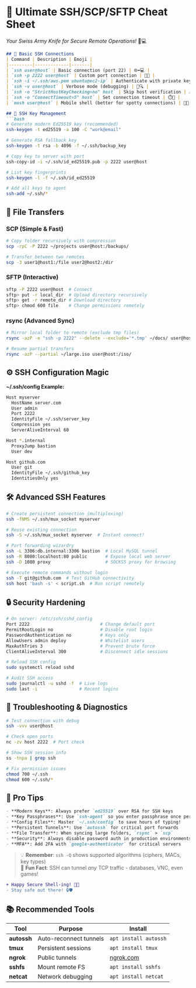 # 🚀 Ultimate SSH/SCP/SFTP Cheat Sheet  
*Your Swiss Army Knife for Secure Remote Operations!* 🔐💻  

```markdown
## 🔌 Basic SSH Connections
| Command | Description | Emoji |
|---------|-------------|-------|
| `ssh user@host` | Basic connection (port 22) | 🌐➡️💻 |
| `ssh -p 2222 user@host` | Custom port connection | 🔢🚪 |
| `ssh -i ~/.ssh/aws.pem ubuntu@ec2-ip` | Authenticate with private key | 🔑🔓 |
| `ssh -v user@host` | Verbose mode (debugging) | 🐞🔍 |
| `ssh -o "StrictHostKeyChecking=no" host` | Skip host verification | ⚠️🚨 |
| `ssh -o "ConnectTimeout=5" host` | Set connection timeout | ⏱️🚫 |
| `mosh user@host` | Mobile shell (better for spotty connections) | 📱✨ |

## 🔑 SSH Key Management
```bash
# Generate modern Ed25519 key (recommended)
ssh-keygen -t ed25519 -a 100 -C "work@email"  

# Generate RSA fallback key
ssh-keygen -t rsa -b 4096 -f ~/.ssh/backup_key  

# Copy key to server with port
ssh-copy-id -i ~/.ssh/id_ed25519.pub -p 2222 user@host  

# List key fingerprints
ssh-keygen -l -f ~/.ssh/id_ed25519  

# Add all keys to agent
ssh-add ~/.ssh/*  
```

## 📁 File Transfers
### SCP (Simple & Fast)
```bash
# Copy folder recursively with compression
scp -rpC -P 2222 ~/projects user@host:/backups/  

# Transfer between two remotes
scp -3 user1@host1:/file user2@host2:/dir  
```

### SFTP (Interactive)
```bash
sftp -P 2222 user@host  # Connect
sftp> put -r local_dir  # Upload directory recursively
sftp> get -r remote_dir # Download directory
sftp> chmod 600 file    # Change permissions remotely
```

### rsync (Advanced Sync)
```bash
# Mirror local folder to remote (exclude tmp files)
rsync -azP -e "ssh -p 2222" --delete --exclude='*.tmp' ~/docs/ user@host:/backups/

# Resume partial transfers
rsync -azP --partial ~/large.iso user@host:/iso/
```

## ⚙️ SSH Configuration Magic
**~/.ssh/config Example:**
```bash
Host myserver
  HostName server.com
  User admin
  Port 2222
  IdentityFile ~/.ssh/server_key
  Compression yes
  ServerAliveInterval 60

Host *.internal
  ProxyJump bastion
  User dev

Host github.com
  User git
  IdentityFile ~/.ssh/github_key
  IdentitiesOnly yes
```

## 🛠️ Advanced SSH Features
```bash
# Create persistent connection (multiplexing)
ssh -fNMS ~/.ssh/mux_socket myserver

# Reuse existing connection
ssh -S ~/.ssh/mux_socket myserver  # Instant connect!

# Port forwarding wizardry
ssh -L 3306:db.internal:3306 bastion  # Local MySQL tunnel
ssh -R 8080:localhost:80 public       # Expose local web server
ssh -D 1080 proxy                     # SOCKS5 proxy for browsing

# Execute remote commands without login
ssh -T git@github.com  # Test GitHub connectivity
ssh host 'bash -s' < script.sh  # Run script remotely
```

## 🔒 Security Hardening
```bash
# On server: /etc/ssh/sshd_config
Port 2222                           # Change default port
PermitRootLogin no                  # Disable root login
PasswordAuthentication no           # Keys only
AllowUsers admin deploy             # Whitelist users
MaxAuthTries 3                      # Prevent brute force
ClientAliveInterval 300             # Disconnect idle sessions

# Reload SSH config
sudo systemctl reload sshd

# Audit SSH access
sudo journalctl -u sshd -f  # Live logs
sudo last -i                # Recent logins
```

## 🚨 Troubleshooting & Diagnostics
```bash
# Test connection with debug
ssh -vvv user@host

# Check open ports
nc -zv host 2222  # Port check

# Show SSH session info
ss -tnpa | grep ssh

# Fix permission issues
chmod 700 ~/.ssh
chmod 600 ~/.ssh/*
```

## 🎯 Pro Tips
```markdown
- **Modern Keys**: Always prefer `ed25519` over RSA for SSH keys
- **Key Passphrases**: Use `ssh-agent` so you enter passphrase once per session
- **Config Files**: Master `~/.ssh/config` to save hours of typing!
- **Persistent Tunnels**: Use `autossh` for critical port forwards
- **File Transfer**: When syncing large folders, `rsync` > `scp`
- **Security**: Always disable password auth in production environments
- **MFA**: Add 2FA with `google-authenticator` for critical servers
```

> 💡 **Remember**: `ssh -Q` shows supported algorithms (ciphers, MACs, key types)  
> 🚀 **Fun Fact**: SSH can tunnel *any* TCP traffic - databases, VNC, even games!

```diff
+ Happy Secure Shell-ing! 🐚✨
- Stay safe out there! 🔒🛡️
```

## 📚 Recommended Tools
| Tool | Purpose | Install |
|------|---------|---------|
| **autossh** | Auto-reconnect tunnels | `apt install autossh` |
| **tmux** | Persistent sessions | `apt install tmux` |
| **ngrok** | Public tunnels | [ngrok.com](https://ngrok.com) |
| **sshfs** | Mount remote FS | `apt install sshfs` |
| **netcat** | Network debugging | `apt install netcat` |
```


